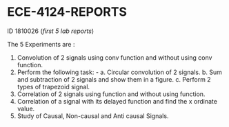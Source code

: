 # ECE-4124-REPORTS
 ID 1810026 (*first 5 lab reports*)

 The 5 Experiments are :
 1. Convolution of 2 signals using conv function and without using conv function.
 2. Perform the following task: -
          a. Circular convolution of 2 signals.
          b. Sum and subtraction of 2 signals and show them in a figure.
          c. Perform 2 types of trapezoid signal.
3. Correlation of 2 signals using function and without using function.
4. Correlation of a signal with its delayed function and find the x ordinate value.
5. Study of Causal, Non-causal and Anti causal Signals.
